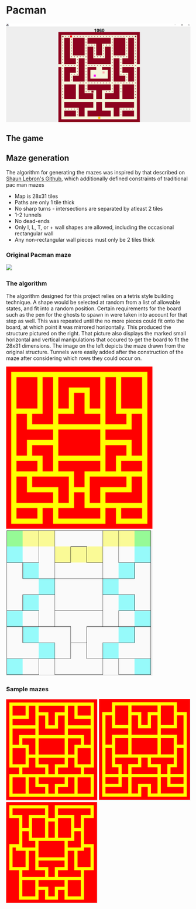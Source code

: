 <h1>Pacman</h1>
<img src="images/pacman1.PNG" alt="image1"/>
<h2>The game</h2>
<h2>Maze generation</h2>
<p>The algorithm for generating the mazes was inspired by that described on <a href="https://shaunlebron.github.io/pacman-mazegen/">Shaun Lebron's Github</a>, which additionally defined constraints of traditional pac man mazes
</p>
<ul>
  <li>Map is 28x31 tiles</li>
  <li>Paths are only 1 tile thick</li>
  <li>No sharp turns - intersections are separated by atleast 2 tiles</li>
  <li>1-2 tunnels</li>
  <li>No dead-ends</li>
  <li>Only I, L, T, or + wall shapes are allowed, including the occasional rectangular wall</li>
  <li>Any non-rectangular wall pieces must only be 2 tiles thick</li>
</ul>

<h3>Original Pacman maze</h3>
<img src="https://static.wikia.nocookie.net/pacman/images/e/ed/Originalpacmaze.png/revision/latest?cb=20090919171607">
<h3>The algorithm</h3>
The algorithm designed for this project relies on a tetris style building technique. A shape would be selected at random from a list of allowable states, and fit into a random position. Certain requirements for the board such as the pen for the ghosts to spawn in were taken into account for that step as well. This was repeated until the no more pieces could fit onto the board, at which point it was mirrored horizontally. This produced the structure pictured on the right. That picture also displays the marked small horizontal and vertical manipulations that occured to get the board to fit the 28x31 dimensions. The image on the left depicts the maze drawn from the original structure. Tunnels were easily added after the construction of the maze after considering which rows they could occur on.
<p>
  <img src="images/mazematch1.PNG" width="400" />
  <img src="images/mazematch2.PNG" width="400" /> 
</p>
<h3>Sample mazes</h3>
<p>
  <img src="images/randmaze1.PNG" width="250" />
  <img src="images/randmaze2.PNG" width="250" /> 
  <img src="images/randmaze3.PNG" width="250" />
</p>

